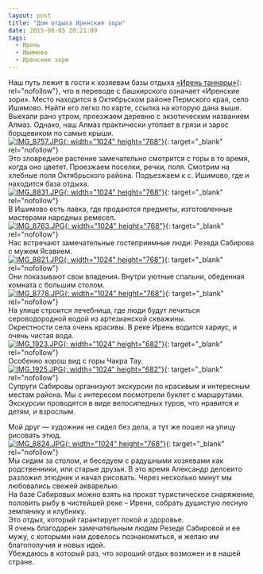 ```yaml
---
layout: post
title: "Дом отдыха Иренские зори"
date: 2015-08-05 20:21:09
tags:
  - Ирень
  - Ишимово
  - Иренские зори
---
```

Наш путь лежит в гости к хозяевам базы отдыха [«Ирень таннары»][1]{:
rel="nofollow"}, что в переводе с башкирского означает «Иренские зори».
Место находится в Октябрьском районе Пермского края, село Ишимово. Найти
его легко по карте, ссылка на которую дана выше. Выехали рано утром,
проезжаем деревню с экзотическим названием Алмаз. Однако, наш Алмаз
практически утопает в грязи и зарос борщевиком по самые крыши.   
[![IMG\_8757.JPG](https://img-fotki.yandex.ru/get/3706/13906080.55/0_a236b_e5c8a010_XXL.jpg
"IMG_8757.JPG"){: width="1024" height="768"}][2]{: target="_blank"
rel="nofollow"}  
Это зловредное растение замечательно смотрится с горы в то время, когда
оно цветет. Проезжаем поселки, речки, поля. Смотрим на хлебные поля
Октябрьского района. Подъезжаем к с. Ишимово, где и находится база
отдыха.   
[![IMG\_8831.JPG](https://img-fotki.yandex.ru/get/6308/13906080.55/0_a236d_13dce997_XXL.jpg
"IMG_8831.JPG"){: width="1024" height="768"}][3]{: target="_blank"
rel="nofollow"}  
В Ишимово есть лавка, где продаются предметы, изготовленные мастерами
народных ремесел.  
[![IMG\_8763.JPG](https://img-fotki.yandex.ru/get/4700/13906080.54/0_a230d_e9d7c85_XXL.jpg
"IMG_8763.JPG"){: width="1024" height="768"}][4]{: target="_blank"
rel="nofollow"}  
Нас встречают замечательные гостеприимные люди: Резеда Сабирова с мужем
Ясавием.   
[![IMG\_8821.JPG](https://img-fotki.yandex.ru/get/15596/13906080.54/0_a2312_921a246f_XXL.jpg
"IMG_8821.JPG"){: width="1024" height="768"}][5]{: target="_blank"
rel="nofollow"}  
Они показывают свои владения. Внутри уютные спальни, обеденная комната с
большим столом.   
[![IMG\_8778.JPG](https://img-fotki.yandex.ru/get/17859/13906080.54/0_a2310_da439800_XXL.jpg
"IMG_8778.JPG"){: width="1024" height="768"}][6]{: target="_blank"
rel="nofollow"}  
На улице строится лечебница, где люди будут лечиться сероводородной
водой из артезианской скважины.   
Окрестности села очень красивы. В реке Ирень водится хариус, и очень
чистая вода.  
[![IMG\_1923.JPG](https://img-fotki.yandex.ru/get/17859/13906080.55/0_a236e_105ad0e1_XXL.jpg
"IMG_1923.JPG"){: width="1024" height="682"}][7]{: target="_blank"
rel="nofollow"}  
Особенно хорош вид с горы Чакра Тау.  
[![IMG\_1925.JPG](https://img-fotki.yandex.ru/get/3611/13906080.55/0_a236f_906f12d2_XXL.jpg
"IMG_1925.JPG"){: width="1024" height="682"}][8]{: target="_blank"
rel="nofollow"}  
Супруги Сабировы организуют экскурсии по красивым и интересным местам
района. Мы с интересом посмотрели буклет с маршрутами. Экскурсии
проводятся в виде велосипедных туров, что нравится и детям, и взрослым. 

Мой друг — художник не сидел без дела, а тут же пошел на улицу рисовать
этюд.  
[![IMG\_8824.JPG](https://img-fotki.yandex.ru/get/15553/13906080.54/0_a2314_7184bd6_XXL.jpg
"IMG_8824.JPG"){: width="1024" height="768"}][9]{: target="_blank"
rel="nofollow"}  
Мы сидим за столом, и беседуем с радушными хозяевами как родственники,
или старые друзья. В это время Александр деловито разложил этюдник и
начал рисовать. Через несколько минут мы любовались свежей акварелью.   
На базе Сабировых можно взять на прокат туристическое снаряжение,
половить рыбу в чистейшей реке – Ирени, собрать душистую лесную
землянику и клубнику.   
Это отдых, который гарантирует покой и здоровье.   
Я очень благодарен замечательным людям Резеде Сабировой и ее мужу, с
которыми нам довелось познакомиться, и желаю им благополучия и новых
идей.  
Убеждаюсь в который раз, что хороший отдых возможен и в нашей стране.



[1]: https://maps.yandex.ru/?ll=56.909593%2C56.598995&z=11&rl=57.21103068%2C56.51196777~-0.05355835%2C0.03718666~-0.01373291%2C0.01933774~-0.06935120%2C0.01515992~-0.05973816%2C0.02878703~-0.03913879%2C0.01135724~-0.00480652%2C0.02951277~-0.02952576%2C0.02911167~-0.00480652%2C-0.00755930~-0.00686646%2C-0.01209805~-0.02609253%2C-0.01323671~-0.04257202%2C0.00416061~-0.03570557%2C0.00869797~-0.01373291%2C-0.00075627
[2]: https://fotki.yandex.ru/next/users/russian-field2005/album/159580/view/664427?page=0
[3]: https://fotki.yandex.ru/next/users/russian-field2005/album/159580/view/664429?page=0
[4]: https://fotki.yandex.ru/next/users/russian-field2005/album/159580/view/664333?page=0
[5]: https://fotki.yandex.ru/next/users/russian-field2005/album/159580/view/664338?page=0
[6]: https://fotki.yandex.ru/next/users/russian-field2005/album/159580/view/664336?page=0
[7]: https://fotki.yandex.ru/next/users/russian-field2005/album/159580/view/664430?page=0
[8]: https://fotki.yandex.ru/next/users/russian-field2005/album/159580/view/664431?page=0
[9]: https://fotki.yandex.ru/next/users/russian-field2005/album/159580/view/664340?page=0
